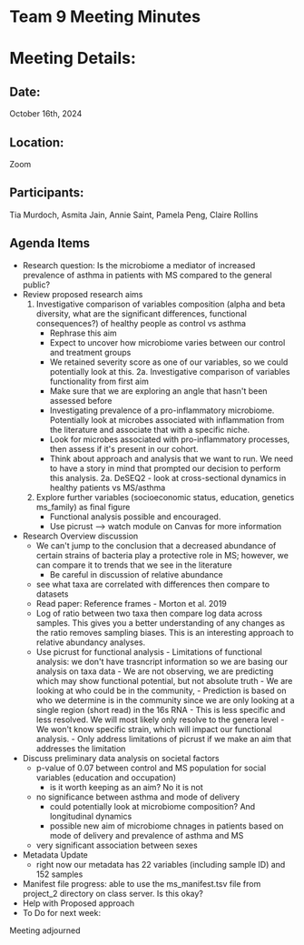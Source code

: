# Team 9 Meeting Minutes 
# Meeting Details:
## Date: 
October 16th, 2024

## Location:
Zoom

## Participants:
Tia Murdoch, Asmita Jain, Annie Saint, Pamela Peng, Claire Rollins

## Agenda Items
- Research question: Is the microbiome a mediator of increased prevalence of asthma in patients with MS compared to the general public?
- Review proposed research aims
    1. Investigative comparison of variables composition (alpha and beta diversity, what are the significant differences, functional consequences?) of healthy people as control vs asthma
       - Rephrase this aim
       - Expect to uncover how microbiome varies between our control and treatment groups
       - We retained severity score as one of our variables, so we could potentially look at this. 
    2a. Investigative comparison of variables functionality from first aim
       - Make sure that we are exploring an angle that hasn't been assessed before
       - Investigating prevalence of a pro-inflammatory microbiome. Potentially look at microbes associated with inflammation from the                literature and associate that with a specific niche.
       - Look for microbes associated with pro-inflammatory processes, then assess if it's present in our cohort.
       - Think about approach and analysis that we want to run. We need to have a story in mind that prompted our decision to perform this             analysis.
    2a. DeSEQ2 - look at cross-sectional dynamics in healthy patients vs MS/asthma
    3. Explore further variables (socioeconomic status, education, genetics ms_family) as final figure
       - Functional analysis possible and encouraged.
       - Use picrust --> watch module on Canvas for more information
- Research Overview discussion
  - We can't jump to the conclusion that a decreased abundance of certain strains of bacteria play a protective role in MS; however, we         can compare it to trends that we see in the literature
      - Be careful in discussion of relative abundance
  - see what taxa are correlated with differences then compare to datasets
  - Read paper: Reference frames - Morton et al. 2019 
  - Log of ratio between two taxa then compare log data across samples. This gives you a better understanding of any changes as the ratio        removes sampling biases. This is an interesting approach to relative abundancy analyses.
  - Use picrust for functional analysis
        - Limitations of functional analysis: we don't have trasncript information so we are basing our analysis on taxa data
        - We are not observing, we are predicting which may show functional potential, but not absolute truth
            - We are looking at who could be in the community,
        - Prediction is based on who we determine is in the community since we are only looking at a single region (short read) in the 16s             RNA
            - This is less specific and less resolved. We will most likely only resolve to the genera level
            - We won't know specific strain, which will impact our functional analysis.
        - Only address limitations of picrust if we make an aim that addresses the limitation
- Discuss preliminary data analysis on societal factors 
    - p-value of 0.07 between control and MS population for social variables (education and occupation)
        - is it worth keeping as an aim? No it is not
    - no significance between asthma and mode of delivery 
        - could potentially look at microbiome composition? And longitudinal dynamics
        - possible new aim of microbiome chnages in patients based on mode of delivery and prevalence of asthma and MS
    - very significant association between sexes 
- Metadata Update 
    - right now our metadata has 22 variables (including sample ID) and 152 samples 
- Manifest file progress: able to use the ms_manifest.tsv file from project_2 directory on class server. Is this okay?
- Help with Proposed approach 
- To Do for next week:
      
Meeting adjourned 
